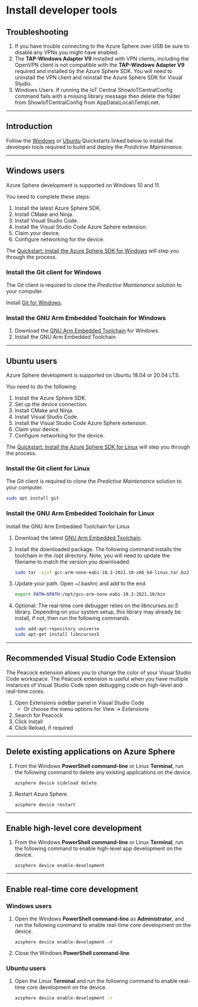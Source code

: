 # Install developer tools

## Troubleshooting

1. If you have trouble connecting to the Azure Sphere over USB be sure to disable any VPNs you might have enabled.
2. The **TAP-Windows Adapter V9** installed with VPN clients, including the OpenVPN client is not compatible with the **TAP-Windows Adapter V9** required and installed by the Azure Sphere SDK. You will need to uninstall the VPN client and reinstall the Azure Sphere SDK for Visual Studio.
3. Windows Users. If running the IoT Central ShowIoTCentralConfig command fails with a missing library message then delete the folder from ShowIoTCentralConfig from AppData\\Local\\Temp\\.net.

---

## Introduction

Follow the [Windows](#windows-users) or [Ubuntu](#ubuntu-users) Quickstarts linked below to install the developer tools required to build and deploy the *Predictive Maintenance*.

---

## Windows users

Azure Sphere development is supported on Windows 10 and 11.

You need to complete these steps:

1. Install the latest Azure Sphere SDK.
1. Install CMake and Ninja.
1. Install Visual Studio Code.
1. Install the Visual Studio Code Azure Sphere extension.
1. Claim your device.
1. Configure networking for the device.

The [Quickstart: Install the Azure Sphere SDK for Windows](https://learn.microsoft.com/azure-sphere/install/install-sdk?azure-portal=true&pivots=vs-code) will step you through the process.

### Install the Git client for Windows

The Git client is required to clone the *Predictive Maintenance* solution to your computer.

Install [Git for Windows](https://git-scm.com/downloads?azure-portal=true).

### Install the GNU Arm Embedded Toolchain for Windows

1. Download the [GNU Arm Embedded Toolchain](https://developer.arm.com/tools-and-software/open-source-software/developer-tools/gnu-toolchain/gnu-rm/downloads?azure-portal=true) for Windows.
2. Install the GNU Arm Embedded Toolchain

---

## Ubuntu users

Azure Sphere development is supported on Ubuntu 18.04 or 20.04 LTS.

You need to do the following:

1. Install the Azure Sphere SDK.
1. Set up the device connection.
1. Install CMake and Ninja.
1. Install Visual Studio Code.
1. Install the Visual Studio Code Azure Sphere extension.
1. Claim your device.
1. Configure networking for the device.

The [Quickstart: Install the Azure Sphere SDK for Linux](https://learn.microsoft.com/azure-sphere/install/install-sdk-linux?pivots=vs-code-linux) will step you through the process.

### Install the Git client for Linux

The Git client is required to clone the *Predictive Maintenance* solution to your computer.

```bash
sudo apt install git
```

### Install the GNU Arm Embedded Toolchain for Linux

Install the GNU Arm Embedded Toolchain for Linux

1. Download the latest [GNU Arm Embedded Toolchain](https://developer.arm.com/tools-and-software/open-source-software/developer-tools/gnu-toolchain/gnu-rm/downloads?azure-portal=true).
2. Install the downloaded package. The following command installs the toolchain in the /opt directory. Note, you will need to update the filename to match the version you downloaded.

    ```bash
    sudo tar -xjvf gcc-arm-none-eabi-10.3-2021.10-x86_64-linux.tar.bz2 -C /opt
    ```

3. Update your path. Open ~/.bashrc and add to the end.

    ```bash
    export PATH=$PATH:/opt/gcc-arm-none-eabi-10.3-2021.10/bin
    ```

4. Optional: The real-time core debugger relies on the *libncurses.so.5* library. Depending on your system setup, this library may already be install, if not, then run the following commands.

    ```bash
    sudo add-apt-repository universe
    sudo apt-get install libncurses5
    ```

---

## Recommended Visual Studio Code Extension

The Peacock extension allows you to change the color of your Visual Studio Code workspace. The Peacock extension is useful when you have multiple instances of Visual Studio Code open debugging code on high-level and real-time cores.

   1. Open Extensions sideBar panel in Visual Studio Code
      - Or choose the menu options for View → Extensions
   1. Search for Peacock
   1. Click Install
   1. Click Reload, if required

---

## Delete existing applications on Azure Sphere

1. From the Windows **PowerShell command-line** or Linux **Terminal**, run the following command to delete any existing applications on the device.

   ```
   azsphere device sideload delete
   ```

2. Restart Azure Sphere.

   ```
   azsphere device restart
   ```

---

## Enable high-level core development

1. From the Windows **PowerShell command-line** or Linux **Terminal**, run the following command to enable high-level app development on the device.

   ```
   azsphere device enable-development
   ```

---

## Enable real-time core development

### Windows users

1. Open the Windows **PowerShell command-line** as **Administrator**, and run the following command to enable real-time core development on the device.

   ```
   azsphere device enable-development -r
   ```

2. Close the Windows **PowerShell command-line**

### Ubuntu users

1. Open the Linux **Terminal** and run the following command to enable real-time core development on the device.

   ```bash
   azsphere device enable-development -r
   ```
